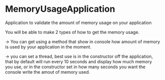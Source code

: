 # MemoryUsageApplication
Application to validate the amount of memory usage on your application


You will be able to make 2 types of how to get the memory usage.

  -> You can get using a method that show in console how amount of memory is used by your application in the moment.
  
  -> you can set a thread, best use is in the constructor off the application, that by default will run every 10 seconds and display how much memory you use, 
    or in the constructor set in how many seconds you want the console write the amout of memory used.
    
